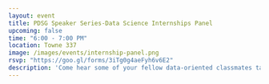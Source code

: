 ```yaml
---
layout: event
title: PDSG Speaker Series-Data Science Internships Panel
upcoming: false
time: "6:00 - 7:00 PM"
location: Towne 337
image: /images/events/internship-panel.png
rsvp: "https://goo.gl/forms/3iTg0g4aeFyh6v6E2"
description: 'Come hear some of your fellow data-oriented classmates talk about their summer internship experiences.'
---
```



